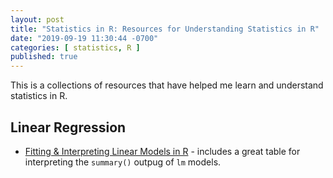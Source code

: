 ```yaml
---
layout: post
title: "Statistics in R: Resources for Understanding Statistics in R"
date: "2019-09-19 11:30:44 -0700"
categories: [ statistics, R ]
published: true
---
```


This is a collections of resources that have helped me learn and understand statistics in R.  

## Linear Regression

* [Fitting & Interpreting Linear Models in R](http://blog.yhat.com/posts/r-lm-summary.html) - includes a great table for interpreting the `summary()` outpug of `lm` models.
